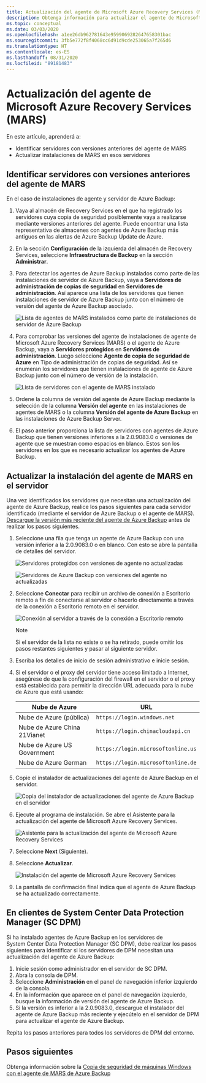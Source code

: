 ```yaml
---
title: Actualización del agente de Microsoft Azure Recovery Services (MARS)
description: Obtenga información para actualizar el agente de Microsoft Azure Recovery Services (MARS).
ms.topic: conceptual
ms.date: 03/03/2020
ms.openlocfilehash: a1ee26db962781643e9599069282647658301bac
ms.sourcegitcommit: 3fb5e772f8f4068cc6d91d9cde253065a7f265d6
ms.translationtype: HT
ms.contentlocale: es-ES
ms.lasthandoff: 08/31/2020
ms.locfileid: "89181483"
---
```

# <a name="upgrade-the-microsoft-azure-recovery-services-mars-agent"></a>Actualización del agente de Microsoft Azure Recovery Services (MARS)

En este artículo, aprenderá a:

* Identificar servidores con versiones anteriores del agente de MARS
* Actualizar instalaciones de MARS en esos servidores

## <a name="identify-servers-with-earlier-versions-of-the-mars-agent"></a>Identificar servidores con versiones anteriores del agente de MARS

En el caso de instalaciones de agente y servidor de Azure Backup:

1. Vaya al almacén de Recovery Services en el que ha registrado los servidores cuya copia de seguridad posiblemente vaya a realizarse mediante versiones anteriores del agente. Puede encontrar una lista representativa de almacenes con agentes de Azure Backup más antiguos en las alertas de Azure Backup Update de Azure.
1. En la sección **Configuración** de la izquierda del almacén de Recovery Services, seleccione **Infraestructura de Backup** en la sección **Administrar**.
1. Para detectar los agentes de Azure Backup instalados como parte de las instalaciones de servidor de Azure Backup, vaya a **Servidores de administración de copias de seguridad** en **Servidores de administración**. Así aparece una lista de los servidores que tienen instalaciones de servidor de Azure Backup junto con el número de versión del agente de Azure Backup asociado.

    ![Lista de agentes de MARS instalados como parte de instalaciones de servidor de Azure Backup](./media/upgrade-mars-agent/backup-management-servers.png)

1. Para comprobar las versiones del agente de instalaciones de agente de Microsoft Azure Recovery Services (MARS) o el agente de Azure Backup, vaya a **Servidores protegidos** en **Servidores de administración**. Luego seleccione **Agente de copia de seguridad de Azure** en Tipo de administración de copias de seguridad. Así se enumeran los servidores que tienen instalaciones de agente de Azure Backup junto con el número de versión de la instalación.

    ![Lista de servidores con el agente de MARS instalado](./media/upgrade-mars-agent/protected-servers.png)

1. Ordene la columna de versión del agente de Azure Backup mediante la selección de la columna **Versión del agente** en las instalaciones de agentes de MARS o la columna **Versión del agente de Azure Backup** en las instalaciones de Azure Backup Server.

1. El paso anterior proporciona la lista de servidores con agentes de Azure Backup que tienen versiones inferiores a la 2.0.9083.0 o versiones de agente que se muestran como espacios en blanco. Estos son los servidores en los que es necesario actualizar los agentes de Azure Backup.

## <a name="update-the-mars-agent-installation-on-the-server"></a>Actualizar la instalación del agente de MARS en el servidor

Una vez identificados los servidores que necesitan una actualización del agente de Azure Backup, realice los pasos siguientes para cada servidor identificado (mediante el servidor de Azure Backup o el agente de MARS). [Descargue la versión más reciente del agente de Azure Backup](https://aka.ms/azurebackup_agent) antes de realizar los pasos siguientes.

1. Seleccione una fila que tenga un agente de Azure Backup con una versión inferior a la 2.0.9083.0 o en blanco. Con esto se abre la pantalla de detalles del servidor.

    ![Servidores protegidos con versiones de agente no actualizadas](./media/upgrade-mars-agent/old-agent-version.png)

    ![Servidores de Azure Backup con versiones del agente no actualizadas](./media/upgrade-mars-agent/backup-management-servers-old-versions.png)

1. Seleccione **Conectar** para recibir un archivo de conexión a Escritorio remoto a fin de conectarse al servidor o hacerlo directamente a través de la conexión a Escritorio remoto en el servidor.

    ![Conexión al servidor a través de la conexión a Escritorio remoto](./media/upgrade-mars-agent/connect-to-server.png)

    >[!NOTE]
    > Si el servidor de la lista no existe o se ha retirado, puede omitir los pasos restantes siguientes y pasar al siguiente servidor.

1. Escriba los detalles de inicio de sesión administrativo e inicie sesión.

1. Si el servidor o el proxy del servidor tiene acceso limitado a Internet, asegúrese de que la configuración del firewall en el servidor o el proxy está establecida para permitir la dirección URL adecuada para la nube de Azure que está usando:

    Nube de Azure | URL
    --- | ---
    Nube de Azure (pública) |   `https://login.windows.net`
    Nube de Azure China 21Vianet   | `https://login.chinacloudapi.cn`
    Nube de Azure US Government |   `https://login.microsoftonline.us`
    Nube de Azure German  |  `https://login.microsoftonline.de`

1. Copie el instalador de actualizaciones del agente de Azure Backup en el servidor.

    ![Copia del instalador de actualizaciones del agente de Azure Backup en el servidor](./media/upgrade-mars-agent/copy-agent-installer.png)

1. Ejecute al programa de instalación. Se abre el Asistente para la actualización del agente de Microsoft Azure Recovery Services.

    ![Asistente para la actualización del agente de Microsoft Azure Recovery Services](./media/upgrade-mars-agent/agent-upgrade-wizard.png)

1. Seleccione **Next** (Siguiente).

1. Seleccione **Actualizar**.

    ![Instalación del agente de Microsoft Azure Recovery Services](./media/upgrade-mars-agent/upgrade-installation.png)

1. La pantalla de confirmación final indica que el agente de Azure Backup se ha actualizado correctamente.

## <a name="for-system-center-data-protection-manager-sc-dpm-customers"></a>En clientes de System Center Data Protection Manager (SC DPM)

Si ha instalado agentes de Azure Backup en los servidores de System Center Data Protection Manager (SC DPM), debe realizar los pasos siguientes para identificar si los servidores de DPM necesitan una actualización del agente de Azure Backup:

1. Inicie sesión como administrador en el servidor de SC DPM.
2. Abra la consola de DPM.
3. Seleccione **Administración** en el panel de navegación inferior izquierdo de la consola.
4. En la información que aparece en el panel de navegación izquierdo, busque la información de versión del agente de Azure Backup.
5. Si la versión es inferior a la 2.0.9083.0, descargue el instalador del agente de Azure Backup más reciente y ejecútelo en el servidor de DPM para actualizar el agente de Azure Backup.

Repita los pasos anteriores para todos los servidores de DPM del entorno.

## <a name="next-steps"></a>Pasos siguientes

Obtenga información sobre la [Copia de seguridad de máquinas Windows con el agente de MARS de Azure Backup](backup-windows-with-mars-agent.md)
